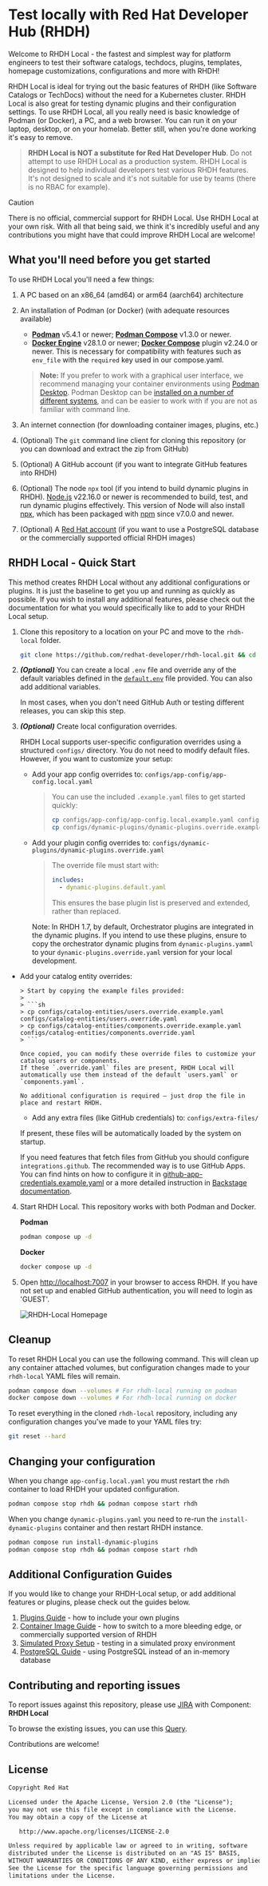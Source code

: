 # Test locally with Red Hat Developer Hub (RHDH)

Welcome to RHDH Local - the fastest and simplest way for platform engineers to test their software catalogs, techdocs, plugins, templates, homepage customizations, configurations and more with RHDH!

RHDH Local is ideal for trying out the basic features of RHDH (like Software Catalogs or TechDocs) without the need for a Kubernetes cluster. RHDH Local is also great for testing dynamic plugins and their configuration settings. To use RHDH Local, all you really need is basic knowledge of Podman (or Docker), a PC, and a web browser. You can run it on your laptop, desktop, or on your homelab. Better still, when you're done working it's easy to remove.

>**RHDH Local is NOT a substitute for Red Hat Developer Hub**. Do not attempt to use RHDH Local as a production system. RHDH Local is designed to help individual developers test various RHDH features. It's not designed to scale and it's not suitable for use by teams (there is no RBAC for example). 

> [!CAUTION]
> There is no official, commercial support for RHDH Local. Use RHDH Local at your own risk. With all that being said, we think it's incredibly useful and any contributions you might have that could improve RHDH Local are welcome!

## What you'll need before you get started

To use RHDH Local you'll need a few things:

1. A PC based on an x86_64 (amd64) or arm64 (aarch64) architecture
2. An installation of Podman (or Docker) (with adequate resources available)
   
   - [**Podman**](https://podman.io/docs/installation) v5.4.1 or newer; [**Podman Compose**](https://github.com/containers/podman-compose) v1.3.0 or newer.
   - [**Docker Engine**](https://docs.docker.com/engine/) v28.1.0 or newer; [**Docker Compose**](https://docs.docker.com/compose/) plugin v2.24.0 or newer. This is necessary for compatibility with features such as ```env_file``` with the ```required``` key used in our compose.yaml.

   > **Note:** If you prefer to work with a graphical user interface, we recommend managing your container environments using [Podman Desktop](https://podman-desktop.io/). Podman Desktop can be [installed on a number of different systems](https://podman-desktop.io/docs/installation), and can be easier to work with if you are not as familiar with command line.
  
3. An internet connection (for downloading container images, plugins, etc.)
4. (Optional) The `git` command line client for cloning this repository (or you can download and extract the zip from GitHub)
5. (Optional) A GitHub account (if you want to integrate GitHub features into RHDH)
6. (Optional) The node `npx` tool (if you intend to build dynamic plugins in RHDH). [Node.js](https://nodejs.org/en/download) v22.16.0 or newer is recommended to build, test, and run dynamic plugins effectively. This version of Node will also install [npx](https://docs.npmjs.com/cli/v11/commands/npx), which has been packaged with [npm](https://docs.npmjs.com/cli/v11/commands/npm) since v7.0.0 and newer.
7. (Optional) A [Red Hat account](https://access.redhat.com/RegistryAuthentication#getting-a-red-hat-login-2) (if you want to use a PostgreSQL database or the commercially supported official RHDH images)

## RHDH Local - Quick Start

This method creates RHDH Local without any additional configurations or plugins. It is just the baseline to get you up and running as quickly as possible. If you wish to install any additional features, please check out the documentation for what you would specifically like to add to your RHDH Local setup.

1. Clone this repository to a location on your PC and move to the `rhdh-local` folder.

   ```sh
   git clone https://github.com/redhat-developer/rhdh-local.git && cd rhdh-local
   ```

2. ***(Optional)*** You can create a local `.env` file and override any of the default variables defined in the [`default.env`](./default.env) file provided. You can also add additional variables.
 
   In most cases, when you don't need GitHub Auth or testing different releases, you can skip this step.

3. ***(Optional)*** Create local configuration overrides.

   RHDH Local supports user-specific configuration overrides using a structured `configs/` directory. You do not need to modify default files. However, if you want to customize your setup:

   - Add your app config overrides to: `configs/app-config/app-config.local.yaml`
      > You can use the included `.example.yaml` files to get started quickly:
      >
      > ```sh
      > cp configs/app-config/app-config.local.example.yaml configs/app-config/app-config.local.yaml
      > cp configs/dynamic-plugins/dynamic-plugins.override.example.yaml configs/dynamic-plugins/dynamic-plugins.override.yaml
      > ```

   - Add your plugin config overrides to:
     `configs/dynamic-plugins/dynamic-plugins.override.yaml`
     > The override file must start with:
     > ```yaml
     > includes:
     >   - dynamic-plugins.default.yaml
     > ```
     > This ensures the base plugin list is preserved and extended, rather than replaced.

     Note: In RHDH 1.7, by default, Orchestrator plugins are integrated in the dynamic plugins. If you intend to use these
     plugins, ensure to copy the
     orchestrator dynamic plugins from `dynamic-plugins.yamml` to your `dynamic-plugins.override.yaml` version for your local
     development.

- Add your catalog entity overrides:

      > Start by copying the example files provided:
      >
      > ```sh
      > cp configs/catalog-entities/users.override.example.yaml configs/catalog-entities/users.override.yaml
      > cp configs/catalog-entities/components.override.example.yaml configs/catalog-entities/components.override.yaml
      > ```

      Once copied, you can modify these override files to customize your catalog users or components.
      If these `.override.yaml` files are present, RHDH Local will automatically use them instead of the default `users.yaml` or `components.yaml`.

      No additional configuration is required — just drop the file in place and restart RHDH.


   - Add any extra files (like GitHub credentials) to: `configs/extra-files/`

   If present, these files will be automatically loaded by the system on startup.

   If you need features that fetch files from GitHub you should configure `integrations.github`.
   The recommended way is to use GitHub Apps. You can find hints on how to configure it in [github-app-credentials.example.yaml](configs/github-app-credentials.example.yaml) or a more detailed instruction in [Backstage documentation](https://backstage.io/docs/integrations/github/github-apps).

4. Start RHDH Local.
   This repository works with both Podman and Docker.

   **Podman**

   ```sh
   podman compose up -d
   ```

   **Docker**

   ```sh
   docker compose up -d
   ```

5. Open [http://localhost:7007](http://localhost:7007) in your browser to access RHDH. If you have not set up and enabled GitHub authentication, you will need to login as 'GUEST'.
   
   ![RHDH-Local Homepage](additional-config-guides/images/RHDH-Homepage.png)

## Cleanup

To reset RHDH Local you can use the following command. This will clean up any container attached volumes, but configuration changes made to your `rhdh-local` YAML files will remain.

```sh
podman compose down --volumes # For rhdh-local running on podman
docker compose down --volumes # For rhdh-local running on docker
```

To reset everything in the cloned `rhdh-local` repository, including any configuration changes you've made to your YAML files try:

```sh
git reset --hard
```

## Changing your configuration

When you change `app-config.local.yaml` you must restart the `rhdh` container to load RHDH your updated configuration.

```sh
podman compose stop rhdh && podman compose start rhdh
```

When you change `dynamic-plugins.yaml` you need to re-run the `install-dynamic-plugins` container and then restart RHDH instance.

```sh
podman compose run install-dynamic-plugins
podman compose stop rhdh && podman compose start rhdh
```

## Additional Configuration Guides

If you would like to change your RHDH-Local setup, or add additional features or plugins, please check out the guides below.

1. [Plugins Guide](./additional-config-guides/plugins-guide.md) - how to include your own plugins
2. [Container Image Guide](./additional-config-guides/container-image-guide.md) - how to switch to a more bleeding edge, or commercially supported version of RHDH
3. [Simulated Proxy Setup](./additional-config-guides/proxy-setup-sim.md) - testing in a simulated proxy environment
4. [PostgreSQL Guide](./additional-config-guides/postgresql-guide.md) - using PostgreSQL instead of an in-memory database

## Contributing and reporting issues

To report issues against this repository, please use [JIRA](https://issues.redhat.com/browse/RHIDP) with Component: **RHDH Local**

To browse the existing issues, you can use this [Query](https://issues.redhat.com/issues/?filter=-4&jql=project%20%3D%20%22Red%20Hat%20Internal%20Developer%20Platform%22%20%20AND%20component%20%3D%20%22RHDH%20Local%22%20AND%20resolution%20%3D%20Unresolved%20ORDER%20BY%20status%2C%20priority%2C%20updated%20%20%20%20DESC).

Contributions are welcome!

## License

```txt
Copyright Red Hat

Licensed under the Apache License, Version 2.0 (the "License");
you may not use this file except in compliance with the License.
You may obtain a copy of the License at

   http://www.apache.org/licenses/LICENSE-2.0

Unless required by applicable law or agreed to in writing, software
distributed under the License is distributed on an "AS IS" BASIS,
WITHOUT WARRANTIES OR CONDITIONS OF ANY KIND, either express or implied.
See the License for the specific language governing permissions and
limitations under the License.
```
